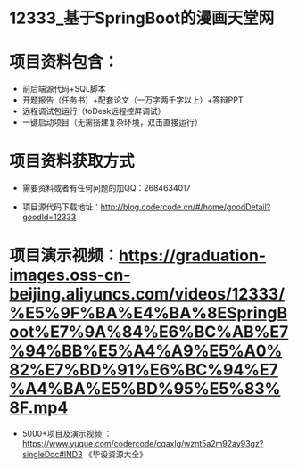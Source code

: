 #   12333_基于SpringBoot的漫画天堂网

#   项目资料包含：
*    前后端源代码+SQL脚本
*    开题报告（任务书）+配套论文（一万字两千字以上）+答辩PPT
*   远程调试包运行（toDesk远程控屏调试）
*   一键启动项目（无需搭建复杂环境，双击直接运行）


#   项目资料获取方式
*   需要资料或者有任何问题的加QQ：2684634017

*   项目源代码下载地址：http://blog.codercode.cn/#/home/goodDetail?goodId=12333

#  项目演示视频：https://graduation-images.oss-cn-beijing.aliyuncs.com/videos/12333/%E5%9F%BA%E4%BA%8ESpringBoot%E7%9A%84%E6%BC%AB%E7%94%BB%E5%A4%A9%E5%A0%82%E7%BD%91%E6%BC%94%E7%A4%BA%E5%BD%95%E5%83%8F.mp4

*  5000+项目及演示视频 ：https://www.yuque.com/codercode/cqaxlg/wznt5a2m92ay93gz?singleDoc#lND3 《毕设资源大全》
